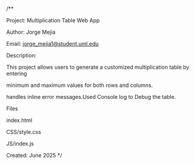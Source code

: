 /**

Project: Multiplication Table Web App

Author: Jorge Mejia

Email: jorge_mejia1@student.uml.edu



Description:

This project allows users to generate a customized multiplication table by entering

minimum and maximum values for both rows and columns. 

handles inline error messages.Used Console log to Debug the table.



Files

 index.html         

 CSS/style.css      

JS/index.js        





Created: June 2025
*/

